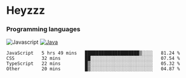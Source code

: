 # Heyzzz  

### Programming languages  

![Javascript](https://img.shields.io/badge/-Javascript-262626?style=for-the-badge&logo=javascript)
[![Java](https://img.shields.io/badge/-Java-262626?style=for-the-badge&logo=openjdk)](https://java.com)

<!--START_SECTION:waka-->

```text
JavaScript   5 hrs 49 mins   ████████████████████▒░░░░   81.24 %
CSS          32 mins         ██░░░░░░░░░░░░░░░░░░░░░░░   07.54 %
TypeScript   22 mins         █▒░░░░░░░░░░░░░░░░░░░░░░░   05.32 %
Other        20 mins         █▒░░░░░░░░░░░░░░░░░░░░░░░   04.87 %
```

<!--END_SECTION:waka-->
